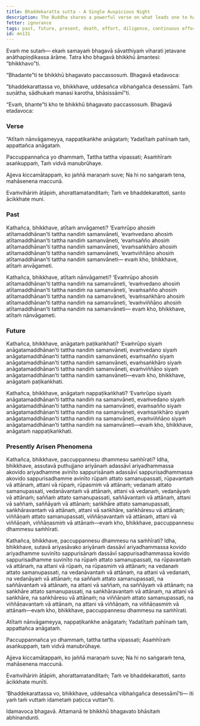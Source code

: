 ```yaml
---
title: Bhaddekaratta sutta - A Single Auspicious Night
description: The Buddha shares a powerful verse on what leads one to have had a single auspicious night.
fetter: ignorance
tags: past, future, present, death, effort, diligence, continuous effort, day, night, unshaken, untroubled, mn, mn101-152, mn131
id: mn131
---
```


Evaṁ me sutaṁ— ekaṁ samayaṁ bhagavā sāvatthiyaṁ viharati jetavane anāthapiṇḍikassa ārāme. Tatra kho bhagavā bhikkhū āmantesi: “bhikkhavo”ti.

“Bhadante”ti te bhikkhū bhagavato paccassosuṁ. Bhagavā etadavoca:

“bhaddekarattassa vo, bhikkhave, uddesañca vibhaṅgañca desessāmi. Taṁ suṇātha, sādhukaṁ manasi karotha, bhāsissāmī”ti.

“Evaṁ, bhante”ti kho te bhikkhū bhagavato paccassosuṁ. Bhagavā etadavoca:

### Verse

“Atītaṁ nānvāgameyya,
nappaṭikaṅkhe anāgataṁ;
Yadatītaṁ pahīnaṁ taṁ,
appattañca anāgataṁ.

Paccuppannañca yo dhammaṁ,
Tattha tattha vipassati;
Asaṁhīraṁ asaṅkuppaṁ,
Taṁ vidvā manubrūhaye.

Ajjeva kiccamātappaṁ,
ko jaññā maraṇaṁ suve;
Na hi no saṅgaraṁ tena,
mahāsenena maccunā.

Evaṁvihāriṁ ātāpiṁ,
ahorattamatanditaṁ;
Taṁ ve bhaddekarattoti,
santo ācikkhate muni.

### Past

Kathañca, bhikkhave, atītaṁ anvāgameti? ‘Evaṁrūpo ahosiṁ atītamaddhānan’ti tattha nandiṁ samanvāneti, ‘evaṁvedano ahosiṁ atītamaddhānan’ti tattha nandiṁ samanvāneti, ‘evaṁsañño ahosiṁ atītamaddhānan’ti tattha nandiṁ samanvāneti, ‘evaṁsaṅkhāro ahosiṁ atītamaddhānan’ti tattha nandiṁ samanvāneti, ‘evaṁviññāṇo ahosiṁ atītamaddhānan’ti tattha nandiṁ samanvāneti— evaṁ kho, bhikkhave, atītaṁ anvāgameti.

Kathañca, bhikkhave, atītaṁ nānvāgameti? ‘Evaṁrūpo ahosiṁ atītamaddhānan’ti tattha nandiṁ na samanvāneti, ‘evaṁvedano ahosiṁ atītamaddhānan’ti tattha nandiṁ na samanvāneti, ‘evaṁsañño ahosiṁ atītamaddhānan’ti tattha nandiṁ na samanvāneti, ‘evaṁsaṅkhāro ahosiṁ atītamaddhānan’ti tattha nandiṁ na samanvāneti, ‘evaṁviññāṇo ahosiṁ atītamaddhānan’ti tattha nandiṁ na samanvāneti— evaṁ kho, bhikkhave, atītaṁ nānvāgameti.

### Future

Kathañca, bhikkhave, anāgataṁ paṭikaṅkhati? ‘Evaṁrūpo siyaṁ anāgatamaddhānan’ti tattha nandiṁ samanvāneti, evaṁvedano siyaṁ anāgatamaddhānan’ti tattha nandiṁ samanvāneti, evaṁsañño siyaṁ anāgatamaddhānan’ti tattha nandiṁ samanvāneti, evaṁsaṅkhāro siyaṁ anāgatamaddhānan’ti tattha nandiṁ samanvāneti, evaṁviññāṇo siyaṁ anāgatamaddhānan’ti tattha nandiṁ samanvāneti—evaṁ kho, bhikkhave, anāgataṁ paṭikaṅkhati.

Kathañca, bhikkhave, anāgataṁ nappaṭikaṅkhati? ‘Evaṁrūpo siyaṁ anāgatamaddhānan’ti tattha nandiṁ na samanvāneti, evaṁvedano siyaṁ anāgatamaddhānan’ti tattha nandiṁ na samanvāneti, evaṁsañño siyaṁ anāgatamaddhānan’ti tattha nandiṁ na samanvāneti, evaṁsaṅkhāro siyaṁ anāgatamaddhānan’ti tattha nandiṁ na samanvāneti, evaṁviññāṇo siyaṁ anāgatamaddhānan’ti tattha nandiṁ na samanvāneti—evaṁ kho, bhikkhave, anāgataṁ nappaṭikaṅkhati.

### Presently Arisen Phenomena

Kathañca, bhikkhave, paccuppannesu dhammesu saṁhīrati? Idha, bhikkhave, assutavā puthujjano ariyānaṁ adassāvī ariyadhammassa akovido ariyadhamme avinīto sappurisānaṁ adassāvī sappurisadhammassa akovido sappurisadhamme avinīto rūpaṁ attato samanupassati, rūpavantaṁ vā attānaṁ, attani vā rūpaṁ, rūpasmiṁ vā attānaṁ; vedanaṁ attato samanupassati, vedanāvantaṁ vā attānaṁ, attani vā vedanaṁ, vedanāyaṁ vā attānaṁ; saññaṁ attato samanupassati, saññāvantaṁ vā attānaṁ, attani vā saññaṁ, saññāyaṁ vā attānaṁ; saṅkhāre attato samanupassati, saṅkhāravantaṁ vā attānaṁ, attani vā saṅkhāre, saṅkhāresu vā attānaṁ; viññāṇaṁ attato samanupassati, viññāṇavantaṁ vā attānaṁ, attani vā viññāṇaṁ, viññāṇasmiṁ vā attānaṁ—evaṁ kho, bhikkhave, paccuppannesu dhammesu saṁhīrati.

Kathañca, bhikkhave, paccuppannesu dhammesu na saṁhīrati? Idha, bhikkhave, sutavā ariyasāvako ariyānaṁ dassāvī ariyadhammassa kovido ariyadhamme suvinīto sappurisānaṁ dassāvī sappurisadhammassa kovido sappurisadhamme suvinīto na rūpaṁ attato samanupassati, na rūpavantaṁ vā attānaṁ, na attani vā rūpaṁ, na rūpasmiṁ vā attānaṁ; na vedanaṁ attato samanupassati, na vedanāvantaṁ vā attānaṁ, na attani vā vedanaṁ, na vedanāyaṁ vā attānaṁ; na saññaṁ attato samanupassati, na saññāvantaṁ vā attānaṁ, na attani vā saññaṁ, na saññāyaṁ vā attānaṁ; na saṅkhāre attato samanupassati, na saṅkhāravantaṁ vā attānaṁ, na attani vā saṅkhāre, na saṅkhāresu vā attānaṁ; na viññāṇaṁ attato samanupassati, na viññāṇavantaṁ vā attānaṁ, na attani vā viññāṇaṁ, na viññāṇasmiṁ vā attānaṁ—evaṁ kho, bhikkhave, paccuppannesu dhammesu na saṁhīrati.

Atītaṁ nānvāgameyya,
nappaṭikaṅkhe anāgataṁ;
Yadatītaṁ pahīnaṁ taṁ,
appattañca anāgataṁ.

Paccuppannañca yo dhammaṁ,
tattha tattha vipassati;
Asaṁhīraṁ asaṅkuppaṁ,
taṁ vidvā manubrūhaye.

Ajjeva kiccamātappaṁ,
ko jaññā maraṇaṁ suve;
Na hi no saṅgaraṁ tena,
mahāsenena maccunā.

Evaṁvihāriṁ ātāpiṁ,
ahorattamatanditaṁ;
Taṁ ve bhaddekarattoti,
santo ācikkhate munīti.

‘Bhaddekarattassa vo, bhikkhave, uddesañca vibhaṅgañca desessāmī’ti— iti yaṁ taṁ vuttaṁ idametaṁ paṭicca vuttan”ti.

Idamavoca bhagavā. Attamanā te bhikkhū bhagavato bhāsitaṁ abhinandunti.
